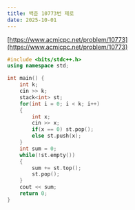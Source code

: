 ```yaml
---
title: 백준 10773번 제로
date: 2025-10-01
---
```

[https://www.acmicpc.net/problem/10773](https://www.acmicpc.net/problem/10773)
```cpp
#include <bits/stdc++.h>
using namespace std;

int main() {
    int k; 
    cin >> k;
    stack<int> st;
    for(int i = 0; i < k; i++)
    {
        int x;
        cin >> x;
        if(x == 0) st.pop();
        else st.push(x);
    }
    int sum = 0;
    while(!st.empty())
    {
        sum += st.top();
        st.pop();
    }
    cout << sum;
    return 0;
}
```
